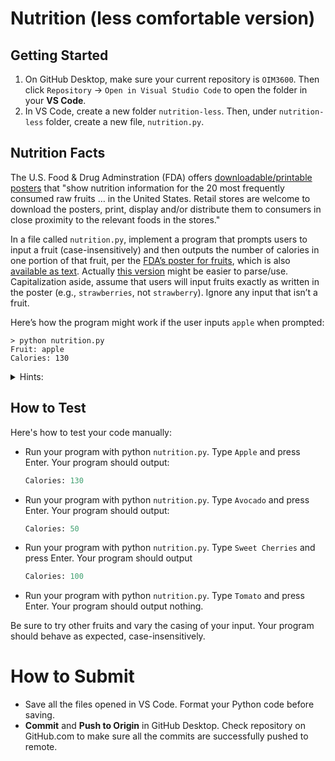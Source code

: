 # Nutrition (less comfortable version)

## Getting Started

1. On GitHub Desktop, make sure your current repository is `OIM3600`. Then click `Repository` -> `Open in Visual Studio Code` to open the folder in your **VS Code**.
2. In VS Code, create a new folder `nutrition-less`. Then, under `nutrition-less` folder, create a new file, `nutrition.py`.


## Nutrition Facts

The U.S. Food & Drug Adminstration (FDA) offers [downloadable/printable posters](https://www.fda.gov/food/food-labeling-nutrition/nutrition-information-raw-fruits-vegetables-and-fish) that "show nutrition information for the 20 most frequently consumed raw fruits … in the United States. Retail stores are welcome to download the posters, print, display and/or distribute them to consumers in close proximity to the relevant foods in the stores."

In a file called `nutrition.py`, implement a program that prompts users to input a fruit (case-insensitively) and then outputs the number of calories in one portion of that fruit, per the [FDA’s poster for fruits](https://cs50.harvard.edu/python/2022/psets/2/nutrition/Nutrition-Information-for-Raw-Fruits---small-PDF-Poster.pdf), which is also [available as text](https://www.fda.gov/food/food-labeling-nutrition/raw-fruits-poster-text-version-accessible-version). Actually [this version](../code/data/nutrition_list.txt) might be easier to parse/use. Capitalization aside, assume that users will input fruits exactly as written in the poster (e.g., `strawberries`, not `strawberry`). Ignore any input that isn’t a fruit.


Here’s how the program might work if the user inputs `apple` when prompted:

```shell
> python nutrition.py
Fruit: apple
Calories: 130
```

<details>
<summary>Hints:</summary>

1. Rather than use a conditional with 20 Boolean expressions, one for each fruit, better to use a `dict` to associate a fruit with its calories!
2. If `k` is a str and `d` is a dict, you can check whether `k` is a key in `d` with code like:
    ```py
    if k in d:
        ...
    ```
3. Take care to output the fruit’s calories, not calories from fat!

  
</details>

## How to Test

Here's how to test your code manually:

- Run your program with python `nutrition.py`. Type `Apple` and press Enter. Your program should output:
    ```py
    Calories: 130
    ```
- Run your program with python `nutrition.py`. Type `Avocado` and press Enter. Your program should output:
    ```py
    Calories: 50
    ```
- Run your program with python `nutrition.py`. Type `Sweet Cherries` and press Enter. Your program should output
    ```py
    Calories: 100
    ```
- Run your program with python `nutrition.py`. Type `Tomato` and press Enter. Your program should output nothing.


Be sure to try other fruits and vary the casing of your input. Your program should behave as expected, case-insensitively.

# How to Submit

- Save all the files opened in VS Code. Format your Python code before saving.
- **Commit** and **Push to Origin** in GitHub Desktop. Check repository on GitHub.com to make sure all the commits are successfully pushed to remote.